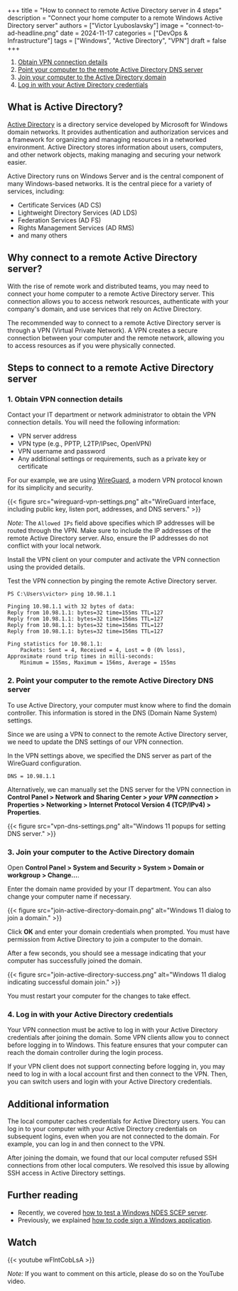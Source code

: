 +++
title = "How to connect to remote Active Directory server in 4 steps"
description = "Connect your home computer to a remote Windows Active Directory server"
authors = ["Victor Lyuboslavsky"]
image = "connect-to-ad-headline.png"
date = 2024-11-17
categories = ["DevOps & Infrastructure"]
tags = ["Windows", "Active Directory", "VPN"]
draft = false
+++

1. [Obtain VPN connection details](#1-obtain-vpn-connection-details)
2. [Point your computer to the remote Active Directory DNS server](#2-point-your-computer-to-the-remote-active-directory-dns-server)
3. [Join your computer to the Active Directory domain](#3-join-your-computer-to-the-active-directory-domain)
4. [Log in with your Active Directory credentials](#4-log-in-with-your-active-directory-credentials)

## What is Active Directory?

[Active Directory](https://docs.microsoft.com/en-us/windows-server/identity/ad-ds/get-started/virtual-dc/active-directory-domain-services-overview)
is a directory service developed by Microsoft for Windows domain networks. It provides authentication and authorization
services and a framework for organizing and managing resources in a networked environment. Active Directory stores
information about users, computers, and other network objects, making managing and securing your network easier.

Active Directory runs on Windows Server and is the central component of many Windows-based networks. It is the central
piece for a variety of services, including:

- Certificate Services (AD CS)
- Lightweight Directory Services (AD LDS)
- Federation Services (AD FS)
- Rights Management Services (AD RMS)
- and many others

## Why connect to a remote Active Directory server?

With the rise of remote work and distributed teams, you may need to connect your home computer to a remote Active
Directory server. This connection allows you to access network resources, authenticate with your company's domain, and
use services that rely on Active Directory.

The recommended way to connect to a remote Active Directory server is through a VPN (Virtual Private Network). A VPN
creates a secure connection between your computer and the remote network, allowing you to access resources as if you
were physically connected.

## Steps to connect to a remote Active Directory server

### 1. Obtain VPN connection details

Contact your IT department or network administrator to obtain the VPN connection details. You will need the following
information:

- VPN server address
- VPN type (e.g., PPTP, L2TP/IPsec, OpenVPN)
- VPN username and password
- Any additional settings or requirements, such as a private key or certificate

For our example, we are using [WireGuard](https://www.wireguard.com/), a modern VPN protocol known for its simplicity
and security.

{{< figure src="wireguard-vpn-settings.png" alt="WireGuard interface, including public key, listen port, addresses, and DNS servers." >}}

_Note:_ The `Allowed IPs` field above specifies which IP addresses will be routed through the VPN. Make sure to include
the IP addresses of the remote Active Directory server. Also, ensure the IP addresses do not conflict with your local
network.

Install the VPN client on your computer and activate the VPN connection using the provided details.

Test the VPN connection by pinging the remote Active Directory server.

```
PS C:\Users\victor> ping 10.98.1.1

Pinging 10.98.1.1 with 32 bytes of data:
Reply from 10.98.1.1: bytes=32 time=155ms TTL=127
Reply from 10.98.1.1: bytes=32 time=156ms TTL=127
Reply from 10.98.1.1: bytes=32 time=156ms TTL=127
Reply from 10.98.1.1: bytes=32 time=156ms TTL=127

Ping statistics for 10.98.1.1:
    Packets: Sent = 4, Received = 4, Lost = 0 (0% loss),
Approximate round trip times in milli-seconds:
    Minimum = 155ms, Maximum = 156ms, Average = 155ms
```

### 2. Point your computer to the remote Active Directory DNS server

To use Active Directory, your computer must know where to find the domain controller. This information is stored in the
DNS (Domain Name System) settings.

Since we are using a VPN to connect to the remote Active Directory server, we need to update the DNS settings of our VPN
connection.

In the VPN settings above, we specified the DNS server as part of the WireGuard configuration.

```
DNS = 10.98.1.1
```

Alternatively, we can manually set the DNS server for the VPN connection in **Control Panel > Network and Sharing
Center > _your VPN connection_ > Properties > Networking > Internet Protocol Version 4 (TCP/IPv4) > Properties**.

{{< figure src="vpn-dns-settings.png" alt="Windows 11 popups for setting DNS server." >}}

### 3. Join your computer to the Active Directory domain

Open **Control Panel > System and Security > System > Domain or workgroup > Change...**.

Enter the domain name provided by your IT department. You can also change your computer name if necessary.

{{< figure src="join-active-directory-domain.png" alt="Windows 11 dialog to join a domain." >}}

Click **OK** and enter your domain credentials when prompted. You must have permission from Active Directory to join a
computer to the domain.

After a few seconds, you should see a message indicating that your computer has successfully joined the domain.

{{< figure src="join-active-directory-success.png" alt="Windows 11 dialog indicating successful domain join." >}}

You must restart your computer for the changes to take effect.

### 4. Log in with your Active Directory credentials

Your VPN connection must be active to log in with your Active Directory credentials after joining the domain. Some VPN
clients allow you to connect before logging in to Windows. This feature ensures that your computer can reach the domain
controller during the login process.

If your VPN client does not support connecting before logging in, you may need to log in with a local account first and
then connect to the VPN. Then, you can switch users and login with your Active Directory credentials.

## Additional information

The local computer caches credentials for Active Directory users. You can log in to your computer with your Active
Directory credentials on subsequent logins, even when you are not connected to the domain. For example, you can log in
and then connect to the VPN.

After joining the domain, we found that our local computer refused SSH connections from other local computers. We
resolved this issue by allowing SSH access in Active Directory settings.

## Further reading

- Recently, we covered [how to test a Windows NDES SCEP server](../test-ndes-scep-server/).
- Previously, we explained [how to code sign a Windows application](../code-signing-windows/).

## Watch

{{< youtube wFlntCobLsA >}}

_Note:_ If you want to comment on this article, please do so on the YouTube video.
